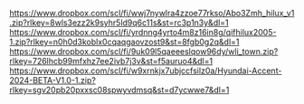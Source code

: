 https://www.dropbox.com/scl/fi/wwj7nywlra4zzoe77rkso/Abo3Zmh_hilux_v1.zip?rlkey=8wls3ezz2k9syhr5ld9q6c11s&st=rc3p1n3y&dl=1
https://www.dropbox.com/scl/fi/yrdnng4yrto4m8z16in8g/qifhilux2005-1.zip?rlkey=n0h0d3koblx0cqaqgaovzost9&st=8fgb0g2q&dl=1
https://www.dropbox.com/scl/fi/9uk09l5qaeeeslqow96dy/wli_town.zip?rlkey=726lhcb99mfxhz7ee2ivb7j3v&st=f5auruo4&dl=1
https://www.dropbox.com/scl/fi/w9xrnkjx7ubjccfsilz0a/Hyundai-Accent-2024-BETA-V1.0-1.zip?rlkey=sgv20pb20pxxsc08spwyvdmsq&st=d7ycwwe7&dl=1
